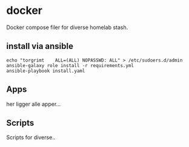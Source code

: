 # docker
Docker compose filer for diverse homelab stash.

## install via ansible
```
echo "torgrimt    ALL=(ALL) NOPASSWD: ALL" > /etc/sudoers.d/admin
ansible-galaxy role install -r requirements.yml
ansible-playbook install.yaml
```

## Apps
her ligger alle apper...

## Scripts
Scripts for diverse..

